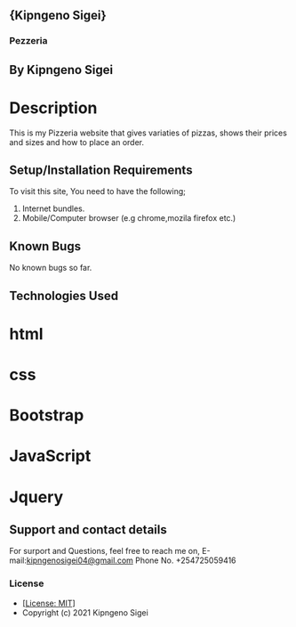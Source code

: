 ## {Kipngeno Sigei}
### Pezzeria
## By Kipngeno Sigei 
# Description
This is my Pizzeria website that gives variaties of pizzas, shows their prices and sizes and how to place an order.
## Setup/Installation Requirements
To visit this site, You need to have the following;
1. Internet bundles.
2. Mobile/Computer browser (e.g chrome,mozila firefox etc.)
## Known Bugs
No known bugs so far.
## Technologies Used
# html
# css
# Bootstrap
# JavaScript
# Jquery
## Support and contact details
For surport and Questions, feel free to reach me on,
E-mail:kipngenosigei04@gmail.com
Phone No. +254725059416


### License


* [[License: MIT]](LICENSE.md)
* Copyright (c) 2021 Kipngeno Sigei